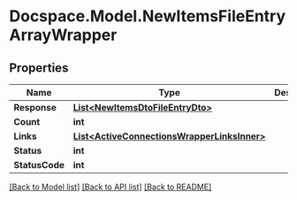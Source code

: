 # Docspace.Model.NewItemsFileEntryArrayWrapper

## Properties

Name | Type | Description | Notes
------------ | ------------- | ------------- | -------------
**Response** | [**List&lt;NewItemsDtoFileEntryDto&gt;**](NewItemsDtoFileEntryDto.md) |  | [optional] 
**Count** | **int** |  | [optional] 
**Links** | [**List&lt;ActiveConnectionsWrapperLinksInner&gt;**](ActiveConnectionsWrapperLinksInner.md) |  | [optional] 
**Status** | **int** |  | [optional] 
**StatusCode** | **int** |  | [optional] 

[[Back to Model list]](../README.md#documentation-for-models) [[Back to API list]](../README.md#documentation-for-api-endpoints) [[Back to README]](../README.md)

